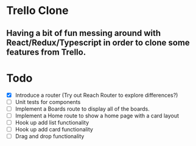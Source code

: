 # Trello Clone

## Having a bit of fun messing around with React/Redux/Typescript in order to clone some features from Trello. 

# Todo
- [x] Introduce a router (Try out Reach Router to explore differences?)
- [ ] Unit tests for components
- [ ] Implement a Boards route to display all of the boards.
- [ ] Implement a Home route to show a home page with a card layout
- [ ] Hook up add list functionality
- [ ] Hook up add card functionality
- [ ] Drag and drop functionality